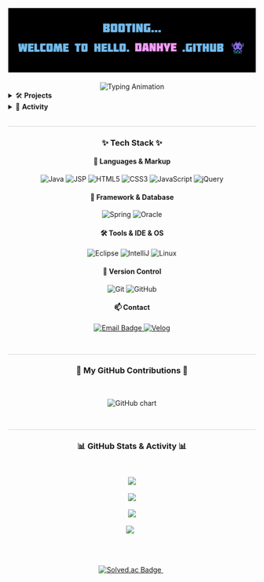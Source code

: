 <!-- 💡 Header Section -->
<div align="center">
  <img src="https://github.com/danhye/danhye/blob/main/readme.jpg" alt="Banner" />
</div>
<br/>
<div align="center">
  <img src="https://readme-typing-svg.demolab.com?font=JetBrains+Mono&duration=2000&pause=1500&color=000000&center=true&vCenter=true&width=800&lines=%2F%2F%20TODO%20%3A%20keep%20LEEvelUp()%20%F0%9F%9A%80" alt="Typing Animation" />
</div>

<!-- 🛠️ Projects Section -->
<details>
<summary>🛠️ <strong>Projects</strong></summary>
<div markdown="1">
<br/>

| 출시 기간 | 프로젝트 | 소개 | 바로가기 |
|:--:|:--:|:--:|:--:|
| 2023.07.10 ~ 2023.08.25 | 🎬 기가박스 | 영화관 예매 웹사이트 | [🔗](https://github.com/danhye/GIGABOX) |
| 2023.06.07 ~ 2023.07.10 | 📚 책다방 | 도서 소셜 커뮤니티 사이트 | [🔗](https://github.com/danhye/bookDabang) |

</div>
</details>

<!-- 📌 Activity Section -->
<details>
<summary>📌 <strong>Activity</strong></summary>
<div markdown="1">
<br/>

| 기간 | 활동 | 상태 | 역할/내용 |
|:--:|:--:|:--:|:--:|
| 2025.07 ~ 현재 | SSAFY 14기 (삼성청년 SW·AI 아카데미) | 진행중 | 백엔드 개발 역량 강화 및 AI 응용 학습 |
| 2023.12 ~ 2025.06 | (주)다우기술 서비스운영팀 | 근무 종료 | 기술지원 (Java 기반 Agent 연동, 로그 분석, API 연동 등) |
| 2023.03 ~ 2023.08 | 쌍용교육센터 | 수료 | Java/Spring 기반 풀스택 개발 교육 수료 |

</div>
</details>

<!-- 📏 구분선 -->
<br>
<hr style="border: none; height: 0.5px; background-color: #d3d3d3; ;" />

<!-- ✨ Tech Stack Section -->
<h3 align="center">✨ Tech Stack ✨</h3>

<h4 align="center">📌 Languages & Markup</h4>
<p align="center">
  <img src="https://img.shields.io/badge/Java-ED8B00?style=for-the-badge&logo=openjdk&logoColor=white" alt="Java"/>
  <img src="https://img.shields.io/badge/JSP-00599C?style=for-the-badge&logo=apachetomcat&logoColor=white" alt="JSP"/>
  <img src="https://img.shields.io/badge/HTML5-E34F26?style=for-the-badge&logo=html5&logoColor=white" alt="HTML5"/>
  <img src="https://img.shields.io/badge/CSS3-1572B6?style=for-the-badge&logo=css3&logoColor=white" alt="CSS3"/>
  <img src="https://img.shields.io/badge/JavaScript-F7DF1E?style=for-the-badge&logo=javascript&logoColor=black" alt="JavaScript"/>
  <img src="https://img.shields.io/badge/jQuery-0769AD?style=for-the-badge&logo=jquery&logoColor=white" alt="jQuery"/>
</p>

<h4 align="center">🌿 Framework & Database</h4>
<p align="center">
  <img src="https://img.shields.io/badge/Spring-6DB33F?style=for-the-badge&logo=spring&logoColor=white" alt="Spring"/>
  <img src="https://img.shields.io/badge/Oracle-F80000?style=for-the-badge&logo=oracle&logoColor=white" alt="Oracle"/>
</p>

<h4 align="center">🛠️ Tools & IDE & OS</h4>
<p align="center">
  <img src="https://img.shields.io/badge/Eclipse-2C2255?style=for-the-badge&logo=eclipseide&logoColor=white" alt="Eclipse"/>
  <img src="https://img.shields.io/badge/IntelliJ%20IDEA-000000?style=for-the-badge&logo=intellijidea&logoColor=white" alt="IntelliJ"/>
  <img src="https://img.shields.io/badge/Linux-FCC624?style=for-the-badge&logo=linux&logoColor=black" alt="Linux"/>
</p>

<h4 align="center">🔧 Version Control</h4>
<p align="center">
  <img src="https://img.shields.io/badge/Git-F05032?style=for-the-badge&logo=git&logoColor=white" alt="Git"/>
  <img src="https://img.shields.io/badge/GitHub-181717?style=for-the-badge&logo=github&logoColor=white" alt="GitHub"/>
</p>

<h4 align="center">📫 Contact</h4>
<p align="center">
  <a href="mailto:dan0628@naver.com">
    <img src="https://img.shields.io/badge/Email-4A90E2?style=for-the-badge&logo=maildotru&logoColor=white" alt="Email Badge"/>
  </a>
  <a href="https://velog.io/@danhye821">
    <img src="https://img.shields.io/badge/Velog-1EBC8F?style=for-the-badge&logo=velog&logoColor=white" alt="Velog"/>
  </a>
</p>

<!-- 📏 구분선 -->
<br>
<hr style="border: none; height: 0.5px; background-color: #d3d3d3; ;" />

<h3 align="center">🌱 My GitHub Contributions 🌱</h3>
<br>
<p align="center">
  <img src="https://ghchart.rshah.org/FF69B4/danhye" alt="GitHub chart" />
</p>
<br>

<!-- 📏 구분선 -->
<hr style="border: none; height: 0.5px; background-color: #d3d3d3; ;" />
<h3 align="center">📊 GitHub Stats & Activity 📊</h3>

<br>
<p align="center">
  <a href="https://github.com/danhye">
    <img src="https://github-readme-stats.vercel.app/api?username=danhye&count_private=true&show_icons=true&theme=radical" height="165"/>
  </a>
</p>


<!--
  <a href="https://solved.ac/danhye">
    <img src="http://mazandi.herokuapp.com/api?handle=danhye&theme=dark" alt="Solved.ac Grass"/>
  </a>
-->

<p align="center">
  <a href="https://wakatime.com/@danhye">
    <img src="https://github-readme-stats.vercel.app/api/wakatime?username=96edd70f-15d3-4d1e-acdd-7deed78dbe54&layout=compact&theme=radical" height="200"/>
  </a>
</p>
  <p align="center">
  <a href="https://github.com/danhye">
    <img src="https://github-readme-stats.vercel.app/api/top-langs/?username=danhye&layout=compact&theme=radical" height="165"/>
  </a>
</p>
<p align="center">
  <img src="https://wakatime.com/badge/user/96edd70f-15d3-4d1e-acdd-7deed78dbe54.svg?style=flat-square"/>
  &nbsp;

</p>

<br><br>
<p align="center">
  <a href="https://solved.ac/danhye">
    <img src="http://mazassumnida.wtf/api/v2/generate_badge?boj=danhye" alt="Solved.ac Badge"/>
  </a>
  &nbsp;
</p>

